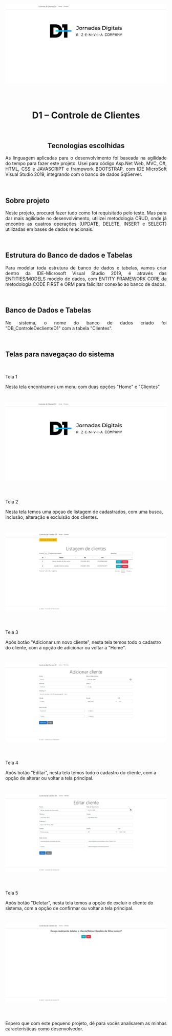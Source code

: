 <h1 align="center">
    <img src=".\ImagensReadme\foto01.png">
</h1>
<br>
<h1 align="center">D1 – Controle de Clientes</h1>  
<br>
<h2 align="center">Tecnologias escolhidas</h2>
<p align="justify">As linguagem aplicadas para o desenvolvimento foi baseada na agilidade do tempo para fazer este projeto. Usei para código
 Asp.Net Web, MVC, C#, HTML, CSS e JAVASCRIPT e framework BOOTSTRAP, com IDE MicroSoft Visual Studio 2019, integrando com o banco de dados SqlServer.</p>
<br>
<h2 align="left">Sobre projeto</h2>
<p align="justify">Neste projeto, procurei fazer tudo como foi requisitado pelo teste. Mas para dar mais agilidade no desenvolvimento, utilizei metodologia CRUD, onde já encontro as quatros operações (UPDATE, DELETE, INSERT e SELECT) utilizadas em bases de dados relacionais.</p>
<br>
<h2 align="left">Estrutura do Banco de dados e Tabelas</h2>
<p align="justify">Para modelar toda estrutura de banco de dados e tabelas, vamos criar dentro da IDE-Microsoft Visual Studio 2019, é através das ENTITIES/MODELS modelo de dados, com ENTITY FRAMEWORK CORE da metodologia CODE FIRST e ORM para faliclitar conexão ao banco de dados.</p>
<br>
<h2 align="left">Banco de Dados e Tabelas</h2>
<p align="justify">No sistema, o nome do banco de dados criado foi "DB_ControleDeclienteD1" com a tabela "Clientes".</p> 
<br>
<h2 align="left">Telas para navegaçao do sistema</h2>
<br>
<p>Tela 1</p>
<p>Nesta tela encontramos um menu com duas opções "Home" e "Clientes"</p>
<h1 align="center">
    <img src=".\ImagensReadme\foto01.png">
</h1>
<br>
<p>Tela 2</p>
<p>Nesta tela temos uma opçao de listagem de cadastrados, com uma busca, inclusão, alteração e excluisão dos clientes.</p>
<h1 align="center">
    <img src=".\ImagensReadme\foto02.png">
</h1>
<br>
<p>Tela 3</p>
<p>Após botão "Adicionar um novo cliente", nesta tela temos todo o cadastro do cliente, com a opção de adicionar ou voltar a "Home".</p>
<h1 align="center">
    <img src=".\ImagensReadme\foto03.png">
</h1>
<br>
<p>Tela 4</p>
<p>Após botão "Editar", nesta tela temos todo o cadastro do cliente, com a opção de alterar ou voltar a tela principal.</p>
<h1 align="center">
    <img src=".\ImagensReadme\foto04.png">
</h1>
<br>
<p>Tela 5</p>
<p>Após botão "Deletar", nesta tela temos a opção de excluir o cliente do sistema, com a opção de confirmar ou voltar a tela principal.</p>
<h1 align="center">
    <img src=".\ImagensReadme\foto05.png">
</h1>
<br>
<p align="justify">Espero que com este pequeno projeto, dê para vocês analisarem as minhas caracteristicas como desenvolvedor.</p>

